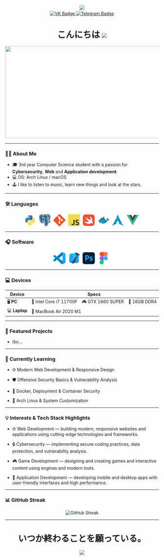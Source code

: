 <div id="header" align="center">
  <img src="https://i.pinimg.com/originals/05/24/e5/0524e549a4c26b0baa20d102cb2e1aa4.gif" width="239">
  
  <div id="badges">
    <a href="https://vk.com/anthony_winchester">
      <img src="https://img.shields.io/badge/VKontakte-gray?logo=vk&logoColor=white&style=for-the-badge" alt="VK Badge"/>
    </a>
    <a href="https://telegram.me/anthony_winchester">
      <img src="https://img.shields.io/badge/Telegram-grey?logo=telegram&logoColor=white&style=for-the-badge" alt="Telegram Badge"/>
    </a>
  </div>

  <h1>こんにちは <img src="https://media.giphy.com/media/hvRJCLFzcasrR4ia7z/giphy.gif" width="30px"/></h1>
</div>

<div align="center">
  <img src="https://i.pinimg.com/originals/e2/76/c3/e276c3e600c1f4ac9da417d7a2beaf65.gif" width="600" height="300"/>
</div>

---

### 👨‍💻 About Me

- 🎓 3rd year Computer Science student with a passion for **Cybersecurity**, **Web** and **Application development**.
- 💻 OS: Arch Linux / macOS  
- 🕹️ I like to listen to music, learn new things and look at the stars.

---

### 🛠️ Languages

<div align="center">
  <img src="https://github.com/devicons/devicon/blob/master/icons/python/python-original.svg" title="Python" width="40" height="40"/>&nbsp;
  <img src="https://github.com/devicons/devicon/blob/master/icons/postgresql/postgresql-original.svg" title="PostgreSQL" width="40" height="40"/>&nbsp;
  <img src="https://github.com/devicons/devicon/blob/master/icons/git/git-original.svg" title="Git" width="40" height="40"/>&nbsp;
  <img src="https://github.com/devicons/devicon/blob/master/icons/javascript/javascript-original.svg" title="JavaScript" width="40" height="40"/>&nbsp;
  <img src="https://github.com/devicons/devicon/blob/master/icons/swift/swift-original.svg" title="Swift" width="40" height="40"/>&nbsp;
  <img src="https://github.com/devicons/devicon/blob/master/icons/docker/docker-original.svg" title="Docker" width="40" height="40"/>&nbsp;
  <img src="https://github.com/devicons/devicon/blob/master/icons/archlinux/archlinux-original.svg" title="Arch Linux" width="40" height="40"/>&nbsp;
  <img src = "https://github.com/devicons/devicon/blob/master/icons/vuejs/vuejs-original.svg" title = "Vue.js" width = "40" height = "40"/>&nbsp;
</div>

---

### 🎧 Software

<div align = "center">
  <img src = "https://github.com/devicons/devicon/blob/master/icons/vscode/vscode-original.svg" title = "VSCode" width = "40" height = "40"/>&nbsp;
  <img src = "https://github.com/devicons/devicon/blob/master/icons/xcode/xcode-original.svg" title = "XCode" width = "40" height = "40"/>&nbsp;
  <img src = "https://github.com/devicons/devicon/blob/master/icons/photoshop/photoshop-original.svg" title = "Photoshop" width = "40" height = "40"/>&nbsp;
  <img src = "https://github.com/devicons/devicon/blob/master/icons/figma/figma-original.svg" title = "Figma" width = "40" height = "40"/>&nbsp;
</div>

---

### 💻 Devices

<div align="center">

| Device      | Specs                                                      |
|-------------|------------------------------------------------------------|
| 🖥️ **PC**    | 🧠 Intel Core i7 11700F &nbsp;&nbsp; 🎮 GTX 1660 SUPER &nbsp;&nbsp; 💾 16GB DDR4 |
| 💻 **Laptop** | 🍎 MacBook Air 2020 M1                                     |

</div>


---

### 📌 Featured Projects

- tbc...

---

### 📖 Currently Learning

- 🌐 Modern Web Development & Responsive Design

- 🛡️ Offensive Security Basics & Vulnerability Analysis

- 🐳 Docker, Deployment & Container Security

- 🐧 Arch Linux & System Customization

---

### 💡 Interests & Tech Stack Highlights

- 🌐 Web Development — building modern, responsive websites and applications using cutting-edge technologies and frameworks.

- 🔒 Cybersecurity — implementing secure coding practices, data protection, and vulnerability analysis.

- 🎮 Game Development — designing and creating games and interactive content using engines and modern tools.

- 📱 Application Development — developing mobile and desktop apps with user-friendly interfaces and high performance.

---

### 📊 GitHub Streak

<div align="center">
  <img src="https://github-readme-streak-stats.herokuapp.com/?user=FelixWinchester&theme=tokyonight" alt="GitHub Streak"/>
</div>

---

<div align="center">
  <h1>いつか終わることを願っている。</h1>  
  <img src="https://i.pinimg.com/originals/1b/83/3c/1b833c993c0f583e0b2bc3de2231fa24.gif" width="500">
</div>

